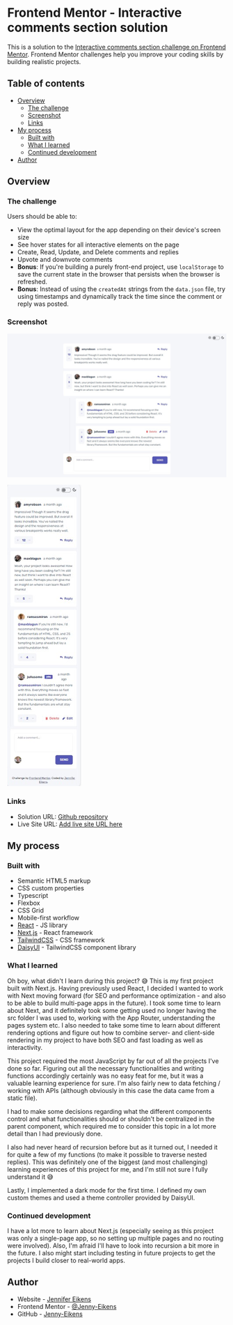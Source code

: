 # Frontend Mentor - Interactive comments section solution

This is a solution to the [Interactive comments section challenge on Frontend Mentor](https://www.frontendmentor.io/challenges/interactive-comments-section-iG1RugEG9). Frontend Mentor challenges help you improve your coding skills by building realistic projects.

## Table of contents

- [Overview](#overview)
  - [The challenge](#the-challenge)
  - [Screenshot](#screenshot)
  - [Links](#links)
- [My process](#my-process)
  - [Built with](#built-with)
  - [What I learned](#what-i-learned)
  - [Continued development](#continued-development)
- [Author](#author)

## Overview

### The challenge

Users should be able to:

- View the optimal layout for the app depending on their device's screen size
- See hover states for all interactive elements on the page
- Create, Read, Update, and Delete comments and replies
- Upvote and downvote comments
- **Bonus**: If you're building a purely front-end project, use `localStorage` to save the current state in the browser that persists when the browser is refreshed.
- **Bonus**: Instead of using the `createdAt` strings from the `data.json` file, try using timestamps and dynamically track the time since the comment or reply was posted.

### Screenshot

![Desktop](public/images/Screenshot_Desktop.jpg)

![Mobile](public/images/Screenshot_Mobile.jpg)

### Links

- Solution URL: [Github repository](https://github.com/Jenny-Eikens/comment-section)
- Live Site URL: [Add live site URL here](https://your-live-site-url.com)

## My process

### Built with

- Semantic HTML5 markup
- CSS custom properties
- Typescript
- Flexbox
- CSS Grid
- Mobile-first workflow
- [React](https://reactjs.org/) - JS library
- [Next.js](https://nextjs.org/) - React framework
- [TailwindCSS](https://tailwindcss.com/) - CSS framework
- [DaisyUI](https://daisyui.com/) - TailwindCSS component library

### What I learned

Oh boy, what didn't I learn during this project? :sweat_smile:
This is my first project built with Next.js. Having previously used React, I decided I wanted to work with Next moving forward (for SEO and performance optimization - and also to be able to build multi-page apps in the future). I took some time to learn about Next, and it definitely took some getting used no longer having the src folder I was used to, working with the App Router, understanding the pages system etc. I also needed to take some time to learn about different rendering options and figure out how to combine server- and client-side rendering in my project to have both SEO and fast loading as well as interactivity.

This project required the most JavaScript by far out of all the projects I've done so far. Figuring out all the necessary functionalities and writing functions accordingly certainly was no easy feat for me, but it was a valuable learning experience for sure. I'm also fairly new to data fetching / working with APIs (although obviously in this case the data came from a static file).

I had to make some decisions regarding what the different components control and what functionalities should or shouldn't be centralized in the parent component, which required me to consider this topic in a lot more detail than I had previously done.

I also had never heard of recursion before but as it turned out, I needed it for quite a few of my functions (to make it possible to traverse nested replies). This was definitely one of the biggest (and most challenging) learning experiences of this project for me, and I'm still not sure I fully understand it :sweat_smile:

Lastly, I implemented a dark mode for the first time. I defined my own custom themes and used a theme controller provided by DaisyUI.

### Continued development

I have a lot more to learn about Next.js (especially seeing as this project was only a single-page app, so no setting up multiple pages and no routing were involved). Also, I'm afraid I'll have to look into recursion a bit more in the future.
I also might start including testing in future projects to get the projects I build closer to real-world apps.

## Author

- Website - [Jennifer Eikens](https://jenny-eikens.github.io/portfolio-page/#projects)
- Frontend Mentor - [@Jenny-Eikens](https://www.frontendmentor.io/profile/Jenny-Eikens)
- GitHub - [Jenny-Eikens](https://github.com/Jenny-Eikens)
